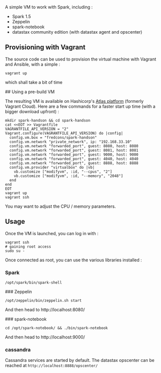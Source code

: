 A simple VM to work with Spark, including : 
- Spark 1.5
- Zeppelin
- spark-notebook
- datastax community edition (with datastax agent and opscenter)

## Provisioning with Vagrant 

The source code can be used to provision the virtual machine with Vagrant and Ansible, with a simple :

```
vagrant up
```

which shall take a bit of time

## Using a pre-build VM

The resulting VM is available on Hashicorp's [Atlas platform](https://atlas.hashicorp.com/fredcons/boxes/spark-handson) (formerly Vagrant Cloud).
Here are a few commands for a faster start up time (with a bigger download upfront) :

```
mkdir spark-handson && cd spark-handson
cat <<EOT >> Vagrantfile
VAGRANTFILE_API_VERSION = "2"
Vagrant.configure(VAGRANTFILE_API_VERSION) do |config|
  config.vm.box = "fredcons/spark-handson"
  config.vm.network "private_network", ip: "192.168.33.10"
  config.vm.network "forwarded_port", guest: 8080, host: 8080
  config.vm.network "forwarded_port", guest: 8081, host: 8081
  config.vm.network "forwarded_port", guest: 9000, host: 9000
  config.vm.network "forwarded_port", guest: 4040, host: 4040
  config.vm.network "forwarded_port", guest: 8888, host: 8888
  config.vm.provider "virtualbox" do |vb|
    vb.customize ["modifyvm", :id, "--cpus", "2"]
    vb.customize ["modifyvm", :id, "--memory", "2048"]
  end
end
EOT
vagrant up
vagrant ssh
```

You may want to adjust the CPU / memory parameters.

## Usage

Once the VM is launched, you can log in with :

```
vagrant ssh
# gaining root access
sudo su -
```

Once connected as root, you can use the various libraries installed :

### Spark

```
/opt/spark/bin/spark-shell
```

### Zeppelin

```
/opt/zeppelin/bin/zeppelin.sh start
```

And then head to http://localhost:8080/

### spark-notebook

```
cd /opt/spark-notebook/ && ./bin/spark-notebook
```

And then head to http://localhost:9000/

### cassandra

Cassandra services are started by default.
The datastax opscenter can be reached at `http://localhost:8888/opscenter/`
